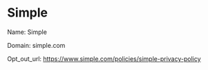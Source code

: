 # Simple

Name: Simple

Domain: simple.com

Opt_out_url: https://www.simple.com/policies/simple-privacy-policy
